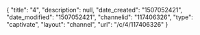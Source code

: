 {
    "title": "4",
    "description": null,
    "date_created": "1507052421",
    "date_modified": "1507052421",
    "channelid": "117406326",
    "type": "captivate",
    "layout": "channel",
    "url": "\/c\/4\/117406326"
}